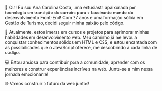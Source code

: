 👋 Olá! Eu sou Ana Carolina Costa, uma entusiasta apaixonada por tecnologia em transição de carreira para o fascinante mundo do desenvolvimento Front-End! Com 27 anos e uma formação sólida em Gestão de Turismo, decidi seguir minha paixão pelo código.

🚀 Atualmente, estou imersa em cursos e projetos para aprimorar minhas habilidades em desenvolvimento web. Meu caminho já me levou a conquistar conhecimentos sólidos em HTML e CSS, e estou encantada com as possibilidades que o JavaScript oferece, me descobrindo a cada linha de código.

💻 Estou ansiosa para contribuir para a comunidade, aprender com os melhores e construir experiências incríveis na web. Junte-se a mim nessa jornada emocionante!

🌐 Vamos construir o futuro da web juntos!
